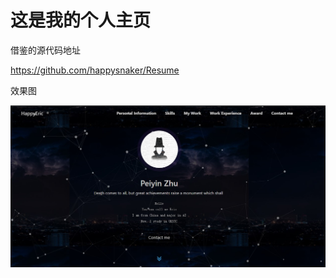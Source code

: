 # 这是我的个人主页



借鉴的源代码地址

https://github.com/happysnaker/Resume



效果图

![](https://github.com/Eric-is-good/homepage/blob/main/templates/images/show.jpg)
